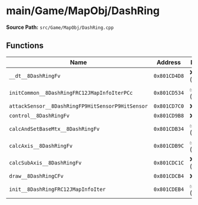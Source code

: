 # main/Game/MapObj/DashRing

**Source Path:** `src/Game/MapObj/DashRing.cpp`

## Functions

| Name | Address | Match % |
|------|---------|---------|
| `__dt__8DashRingFv` | `0x801CD4D8` | :x: (95.7%) |
| `initCommon__8DashRingFRC12JMapInfoIterPCc` | `0x801CD534` | :white_check_mark: (100.0%) |
| `attackSensor__8DashRingFP9HitSensorP9HitSensor` | `0x801CD7C0` | :x: (0.0%) |
| `control__8DashRingFv` | `0x801CD9B8` | :x: (0.0%) |
| `calcAndSetBaseMtx__8DashRingFv` | `0x801CDB34` | :white_check_mark: (100.0%) |
| `calcAxis__8DashRingFv` | `0x801CDB9C` | :white_check_mark: (100.0%) |
| `calcSubAxis__8DashRingFv` | `0x801CDC1C` | :x: (92.1%) |
| `draw__8DashRingCFv` | `0x801CDCB4` | :x: (0.0%) |
| `init__8DashRingFRC12JMapInfoIter` | `0x801CDEB4` | :white_check_mark: (100.0%) |